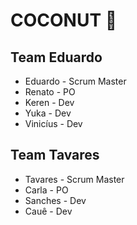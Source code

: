# COCONUT 🌴

## Team Eduardo
  - Eduardo - Scrum Master
  - Renato - PO
  - Keren - Dev
  - Yuka - Dev
  - Vinicíus - Dev

## Team Tavares
  - Tavares - Scrum Master
  - Carla - PO
  - Sanches - Dev
  - Cauê - Dev
